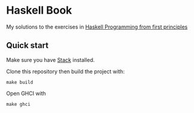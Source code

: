 # Haskell Book

My solutions to the exercises in [Haskell Programming from first principles](http://haskellbook.com/)

## Quick start

Make sure you have [Stack](https://docs.haskellstack.org/) installed.

Clone this repository then build the project with:

```
make build
```

Open GHCI with

```
make ghci
```
